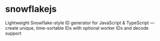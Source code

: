 # snowflakejs
Lightweight Snowflake-style ID generator for JavaScript &amp; TypeScript — create unique, time-sortable IDs with optional worker IDs and decode support
